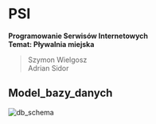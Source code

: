 # PSI

<b>Programowanie Serwisów Internetowych</b>
<br><b>Temat: Pływalnia miejska</b></br>
>Szymon Wielgosz
<br>Adrian Sidor</br>


## Model_bazy_danych
![db_schema](https://user-images.githubusercontent.com/77066615/197392246-f89ab10b-f442-465b-bf72-400611725f4a.png)
